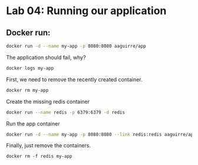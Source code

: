 # Lab 04: Running our application

## Docker run:

```bash 
docker run -d --name my-app -p 8080:8080 aaguirre/app
```


The application should fail, why?

```bash
docker logs my-app
```

First, we need to remove the recently created container.

```bash
docker rm my-app
```

Create the missing redis container

```bash
docker run --name redis -p 6379:6379 -d redis
```

Run the app container

```bash 
docker run -d --name my-app -p 8080:8080 --link redis:redis aaguirre/app
```


Finally, just remove the containers.
```
docker rm -f redis my-app
```
